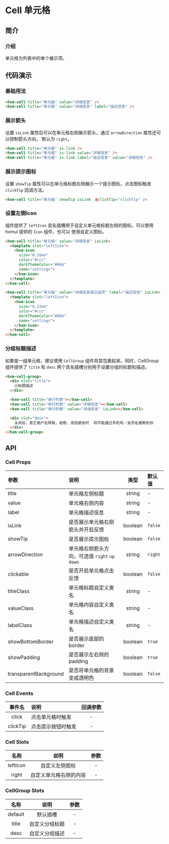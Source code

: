 # Cell 单元格 <Badge text="1.8.0+" />

## 简介

<card>

### 介绍
单元格为列表中的单个展示项。

</card>

## 代码演示

<card>

### 基础用法

```html
<hxm-cell title="单元格" value="详细信息" />
<hxm-cell title="单元格" value="详细信息" label="描述信息" />
```
</card>

<card>

### 展示箭头

设置 `isLink` 属性后可以在单元格右侧展示箭头，通过 `arrowDirection` 属性还可以控制箭头方向，
默认为 `right`。

```html
<hxm-cell title="单元格" is-link />
<hxm-cell title="单元格" is-link value="详细信息" />
<hxm-cell title="单元格" is-link label="描述信息" value="详细信息" />
```
</card>

<card>

### 展示提示图标

设置 `showTip` 属性可以在单元格标题右侧展示一个提示图标，点击图标触发 `clickTip` 回调方法。

```html
<hxm-cell title="单元格" showTip isLink  @clickTip="clickTip" />
```
</card>

<card>

### 设置左侧Icon

组件提供了 `leftIcon` 具名插槽用于自定义单元格标题左侧的图标。可以使用 hxmui 提供的 `Icon` 组件，也可以
使用自定义图标。

```html
<hxm-cell title="单元格" value="详细信息" isLink>
  <template slot="leftIcon">
    <hxm-icon
      size="0.18em"
      color="#ccc"
      darkThemeColor="#666"
      name="settings">
    </hxm-icon>
  </template>
</hxm-cell>

<hxm-cell title="单元格" value="详细信息或已选项" label="描述信息" isLink>
  <template slot="leftIcon">
    <hxm-icon
      size="0.22em"
      color="#ccc"
      darkThemeColor="#666"
      name="settings">
    </hxm-icon>
  </template>
</hxm-cell>
```
</card>

<card>

### 分组标题描述

如果是一组单元格，建议使用 `CellGroup` 组件将其包裹起来。同时，CellGroup 组件提供了 `title` 和 `desc` 
两个具名插槽分别用于设置分组的标题和描述。

```html
<hxm-cell-group>
  <div slot="title">
    小标题描述
  </div>

  <hxm-cell title="单行列表"></hxm-cell>
  <hxm-cell title="单行列表" value="详细信息"></hxm-cell>
  <hxm-cell title="单行列表" value="详细信息" isLink></hxm-cell>

  <div slot="desc">
    关闭后，其它用户在转账，收款，添加朋友时  将不能通过手机号／会员名搜索到你
  </div>
</hxm-cell-group>
```
</card>

## API

<card>

### Cell Props

| 参数 | 说明 | 类型 | 默认值 |
|:---|:---|:---:|:---|
| title | 单元格左侧标题 | string | - |
| value | 单元格右侧内容 | string | - |
| label | 单元格描述信息 | string | - |
| isLink | 是否展示单元格右侧箭头并开启反馈 | boolean | `false` |
| showTip | 是否展示提示图标 | boolean | `false` |
| arrowDirection | 单元格右侧箭头方向，可选值 `right` `up` `down` | string | `right` |
| clickable | 是否开启单元格点击反馈 | boolean | `false` |
| titleClass | 单元格标题自定义类名 | string | - |
| valueClass | 单元格内容自定义类名 | string | - |
| labelClass | 单元格描述自定义类名 | string | - |
| showBottomBorder | 是否展示底部的border | boolean | `true` |
| showPadding | 是否展示左右侧的padding | boolean | `true` |
| transparentBackground | 是否将单元格的背景变成透明色 | boolean | `false` |

</card>

<card>

### Cell Events

| 事件名 | 说明 | 回调参数 |
|:---:|:---|:---:|
| click | 点击单元格时触发 | - |
| clickTip | 点击提示按钮时触发 | - |

</card>

<card>

### Cell Slots

| 名称 | 说明 | 参数 |
|:---:|:---:|:---:|
| leftIcon | 自定义左侧图标 | - |
| right | 自定义单元格右侧的内容 | - |

</card>

<card>

### CellGroup Slots

| 名称 | 说明 | 参数 |
|:---:|:---:|:---:|
| default | 默认插槽 | - |
| title | 自定义分组标题 | - |
| desc | 自定义分组描述 | - |

</card>

<demo />